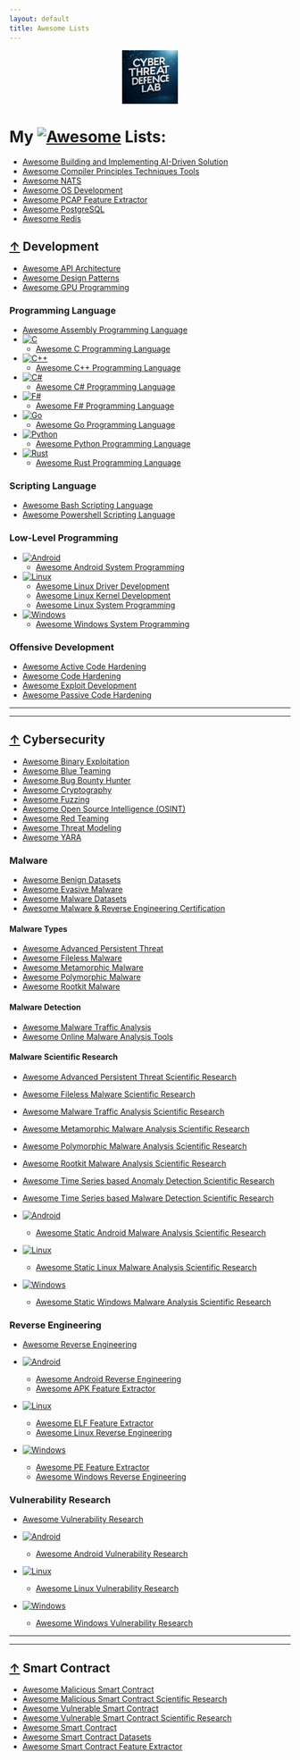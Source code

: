 ```yaml
---
layout: default
title: Awesome Lists
---
```


<p align="center"><a href="https://cyberthreatdefence.com/">
  <img width="20%" src="./assets/ctdl3.jpg" alt="Cyber Threat Defence Lab">
</a></p>

# My [![Awesome](https://awesome.re/badge.svg)](https://awesome.re) Lists:
 * [Awesome Building and Implementing AI-Driven Solution](https://github.com/cybersecurity-dev/awesome-building-implementing-ai-driven-solution)
 * [Awesome Compiler Principles Techniques Tools](https://github.com/cybersecurity-dev/awesome-compiler-principles-techniques-tools)
 * [Awesome NATS](https://github.com/cybersecurity-dev/awesome-nats)
 * [Awesome OS Development](https://github.com/cybersecurity-dev/awesome-os-development)
 * [Awesome PCAP Feature Extractor](https://github.com/cybersecurity-dev/awesome-pcap-feature-extractor)
 * [Awesome PostgreSQL](https://github.com/cybersecurity-dev/awesome-postgresql)
 * [Awesome Redis](https://github.com/cybersecurity-dev/awesome-redis)

## [↑](#my--lists) Development
 * [Awesome API Architecture](https://github.com/cybersecurity-dev/awesome-api-architecture)
 * [Awesome Design Patterns](https://github.com/cybersecurity-dev/awesome-design-patterns)
 * [Awesome GPU Programming](https://github.com/cybersecurity-dev/awesome-gpu-programming)

### Programming Language
 * [Awesome Assembly Programming Language](https://github.com/cybersecurity-dev/awesome-assembly-programming-language)
 * [![C](https://img.shields.io/badge/C-00599C?logo=c&logoColor=white)](https://en.wikipedia.org/wiki/C_(programming_language))
   * [Awesome C Programming Language](https://github.com/cybersecurity-dev/awesome-c-programming-language)
 * [![C++](https://img.shields.io/badge/C++-%2300599C.svg?logo=c%2B%2B&logoColor=white)](https://en.wikipedia.org/wiki/C%2B%2B)
   * [Awesome C++ Programming Language](https://github.com/cybersecurity-dev/awesome-cpp-programming-language)
 * [![C#](https://custom-icon-badges.demolab.com/badge/C%23-%23239120.svg?logo=cshrp&logoColor=white)](https://en.wikipedia.org/wiki/C_Sharp_(programming_language))
   * [Awesome C# Programming Language](https://github.com/cybersecurity-dev/awesome-csharp-programming-language)
 * [![F#](https://img.shields.io/badge/F%23-378BBA?logo=fsharp&logoColor=fff)](https://en.wikipedia.org/wiki/F_Sharp_(programming_language))
   * [Awesome F# Programming Language](https://github.com/cybersecurity-dev/awesome-fsharp-programming-language)
 * [![Go](https://img.shields.io/badge/Go-%2300ADD8.svg?&logo=go&logoColor=white)](https://en.wikipedia.org/wiki/Go_(programming_language))
   * [Awesome Go Programming Language](https://github.com/cybersecurity-dev/awesome-go-programming-language)
 * [![Python](https://img.shields.io/badge/python-3670A0?&logo=python&logoColor=ffdd54)](https://en.wikipedia.org/wiki/Python_(programming_language))
   * [Awesome Python Programming Language](https://github.com/cybersecurity-dev/awesome-python-programming-language)
 * [![Rust](https://img.shields.io/badge/Rust-%23000000.svg?e&logo=rust&logoColor=white)](https://en.wikipedia.org/wiki/Rust_(programming_language))
   * [Awesome Rust Programming Language](https://github.com/cybersecurity-dev/awesome-rust-programming-language)



### Scripting Language
 * [Awesome Bash Scripting Language](https://github.com/cybersecurity-dev/awesome-bash-scripting-language)
 * [Awesome Powershell Scripting Language](https://github.com/cybersecurity-dev/awesome-powershell-scripting-language)


### Low-Level Programming
 * [![Android](https://img.shields.io/badge/Android-3DDC84?logo=android&logoColor=white)](https://en.wikipedia.org/wiki/Android_(operating_system))
   * [Awesome Android System Programming](https://github.com/cybersecurity-dev/awesome-android-system-programming)
 * [![Linux](https://img.shields.io/badge/Linux-FCC624?logo=linux&logoColor=black)](https://en.wikipedia.org/wiki/Linux)
   * [Awesome Linux Driver Development](https://github.com/cybersecurity-dev/awesome-linux-driver-development)
   * [Awesome Linux Kernel Development](https://github.com/cybersecurity-dev/awesome-linux-kernel-development)
   * [Awesome Linux System Programming](https://github.com/cybersecurity-dev/awesome-linux-system-programming)
 * [![Windows](https://custom-icon-badges.demolab.com/badge/Windows-0078D6?logo=windows11&logoColor=white)](https://en.wikipedia.org/wiki/Microsoft_Windows)
   * [Awesome Windows System Programming](https://github.com/cybersecurity-dev/awesome-windows-system-programming)


### Offensive Development
 * [Awesome Active Code Hardening](https://github.com/cybersecurity-dev/awesome-active-code-hardening)
 * [Awesome Code Hardening](https://github.com/cybersecurity-dev/awesome-code-hardening)
 * [Awesome Exploit Development](https://github.com/cybersecurity-dev/awesome-exploit-development)
 * [Awesome Passive Code Hardening](https://github.com/cybersecurity-dev/awesome-passive-code-hardening)

---
---

## [↑](#my--lists) Cybersecurity
* [Awesome Binary Exploitation](https://github.com/cybersecurity-dev/awesome-binary-exploitation)
* [Awesome Blue Teaming](https://github.com/cybersecurity-dev/awesome-blue-teaming)
* [Awesome Bug Bounty Hunter](https://github.com/cybersecurity-dev/awesome-bug-bounty-hunter)
* [Awesome Cryptography](https://github.com/cybersecurity-dev/awesome-cryptography)
* [Awesome Fuzzing](https://github.com/cybersecurity-dev/awesome-fuzzing)
* [Awesome Open Source Intelligence (OSINT)](https://github.com/cybersecurity-dev/awesome-open-source-intelligence)
* [Awesome Red Teaming](https://github.com/cybersecurity-dev/awesome-red-teaming)
* [Awesome Threat Modeling](https://github.com/cybersecurity-dev/awesome-threat-modeling)
* [Awesome YARA](https://github.com/cybersecurity-dev/awesome-yara) 

### Malware
 * [Awesome Benign Datasets](https://github.com/cybersecurity-dev/awesome-benign-datasets)
 * [Awesome Evasive Malware](https://github.com/cybersecurity-dev/awesome-evasive-malware)
 * [Awesome Malware Datasets](https://github.com/cybersecurity-dev/awesome-malware-datasets)
 * [Awesome Malware & Reverse Engineering Certification](https://github.com/cybersecurity-dev/awesome-malware-reverse-engineering-certification)

#### Malware Types
  * [Awesome Advanced Persistent Threat](https://github.com/cybersecurity-dev/awesome-advanced-persistent-threat)
  * [Awesome Fileless Malware](https://github.com/cybersecurity-dev/awesome-fileless-malware)
  * [Awesome Metamorphic Malware](https://github.com/cybersecurity-dev/awesome-metamorphic-malware)
  * [Awesome Polymorphic Malware](https://github.com/cybersecurity-dev/awesome-polymorphic-malware)
  * [Awesome Rootkit Malware](https://github.com/cybersecurity-dev/awesome-rootkit-malware)

#### Malware Detection
  * [Awesome Malware Traffic Analysis](https://github.com/cybersecurity-dev/awesome-malware-traffic-analysis)
  * [Awesome Online Malware Analysis Tools](https://github.com/cybersecurity-dev/awesome-online-malware-analysis-tools)

#### Malware Scientific Research
  * [Awesome Advanced Persistent Threat Scientific Research](https://github.com/cybersecurity-dev/awesome-advanced-persistent-threat-scientific-research)
  * [Awesome Fileless Malware Scientific Research](https://github.com/cybersecurity-dev/awesome-fileless-malware-scientific-research)
  * [Awesome Malware Traffic Analysis Scientific Research](https://github.com/cybersecurity-dev/awesome-malware-traffic-analysis-scientific-research)
  * [Awesome Metamorphic Malware Analysis Scientific Research](https://github.com/cybersecurity-dev/awesome-metamorphic-malware-analysis-scientific-research)
  * [Awesome Polymorphic Malware Analysis Scientific Research](https://github.com/cybersecurity-dev/awesome-polymorphic-malware-analysis-scientific-research)
  * [Awesome Rootkit Malware Analysis Scientific Research](https://github.com/cybersecurity-dev/awesome-rootkit-malware-analysis-scientific-research)
  * [Awesome Time Series based Anomaly Detection Scientific Research](https://github.com/cybersecurity-dev/awesome-time-series-anomaly-detection-scientific-research)
  * [Awesome Time Series based Malware Detection Scientific Research](https://github.com/cybersecurity-dev/awesome-time-series-malware-detection-scientific-research)
  * [![Android](https://img.shields.io/badge/Android-3DDC84?logo=android&logoColor=white)](#)
    * [Awesome Static Android Malware Analysis Scientific Research](https://github.com/cybersecurity-dev/awesome-static-android-malware-analysis-scientific-research)

  * [![Linux](https://img.shields.io/badge/Linux-FCC624?logo=linux&logoColor=black)](#)
    * [Awesome Static Linux Malware Analysis Scientific Research](https://github.com/cybersecurity-dev/awesome-static-linux-malware-analysis-scientific-research)

  * [![Windows](https://custom-icon-badges.demolab.com/badge/Windows-0078D6?logo=windows11&logoColor=white)](#)
    * [Awesome Static Windows Malware Analysis Scientific Research](https://github.com/cybersecurity-dev/awesome-static-windows-malware-analysis-scientific-research)

### Reverse Engineering
  * [Awesome Reverse Engineering](https://github.com/cybersecurity-dev/awesome-reverse-engineering)
  * [![Android](https://img.shields.io/badge/Android-3DDC84?logo=android&logoColor=white)](#)
    * [Awesome Android Reverse Engineering](https://github.com/cybersecurity-dev/awesome-android-reverse-engineering)
    * [Awesome APK Feature Extractor](https://github.com/cybersecurity-dev/awesome-apk-feature-extractor)
  
  * [![Linux](https://img.shields.io/badge/Linux-FCC624?logo=linux&logoColor=black)](#)
    * [Awesome ELF Feature Extractor](https://github.com/cybersecurity-dev/awesome-elf-feature-extractor)
    * [Awesome Linux Reverse Engineering](https://github.com/cybersecurity-dev/awesome-linux-reverse-engineering/)
  
  * [![Windows](https://custom-icon-badges.demolab.com/badge/Windows-0078D6?logo=windows11&logoColor=white)](#)
    * [Awesome PE Feature Extractor](https://github.com/cybersecurity-dev/awesome-pe-feature-extractor)
    * [Awesome Windows Reverse Engineering](https://github.com/cybersecurity-dev/awesome-windows-reverse-engineering)

### Vulnerability Research
  * [Awesome Vulnerability Research](https://github.com/cybersecurity-dev/awesome-vulnerability-research)
  * [![Android](https://img.shields.io/badge/Android-3DDC84?logo=android&logoColor=white)](#)
    * [Awesome Android Vulnerability Research](https://github.com/cybersecurity-dev/awesome-android-vulnerability-research)

  * [![Linux](https://img.shields.io/badge/Linux-FCC624?logo=linux&logoColor=black)](#)
    * [Awesome Linux Vulnerability Research](https://github.com/cybersecurity-dev/awesome-linux-vulnerability-research)

  * [![Windows](https://custom-icon-badges.demolab.com/badge/Windows-0078D6?logo=windows11&logoColor=white)](#)
    * [Awesome Windows Vulnerability Research](https://github.com/cybersecurity-dev/awesome-windows-vulnerability-research)

---
---

## [↑](#my--lists) Smart Contract
 * [Awesome Malicious Smart Contract](https://github.com/cybersecurity-dev/awesome-malicious-smart-contract)
 * [Awesome Malicious Smart Contract Scientific Research](https://github.com/cybersecurity-dev/awesome-malicious-smart-contract-scientific-research)
 * [Awesome Vulnerable Smart Contract](https://github.com/cybersecurity-dev/awesome-vulnerable-smart-contract)
 * [Awesome Vulnerable Smart Contract Scientific Research](https://github.com/cybersecurity-dev/awesome-vulnerable-smart-contract-scientific-research)
 * [Awesome Smart Contract](https://github.com/cybersecurity-dev/awesome-smart-contract)
 * [Awesome Smart Contract Datasets](https://github.com/cybersecurity-dev/awesome-smartcontract-datasets)
 * [Awesome Smart Contract Feature Extractor](https://github.com/cybersecurity-dev/awesome-smartcontract-feature-extractor)
